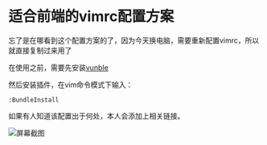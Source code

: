 # 适合前端的vimrc配置方案

忘了是在哪看到这个配置方案的了，因为今天换电脑，需要重新配置vimrc，所以就直接复制过来用了

在使用之前，需要先安装[vunble](https://github.com/VundleVim/Vundle.vim.git)

然后安装插件，在vim命令模式下输入：

    :BundleInstall

如果有人知道该配置出于何处，本人会添加上相关链接。

![屏幕截图](https://ooo.0o0.ooo/2016/01/20/569f5407a686a.png)
